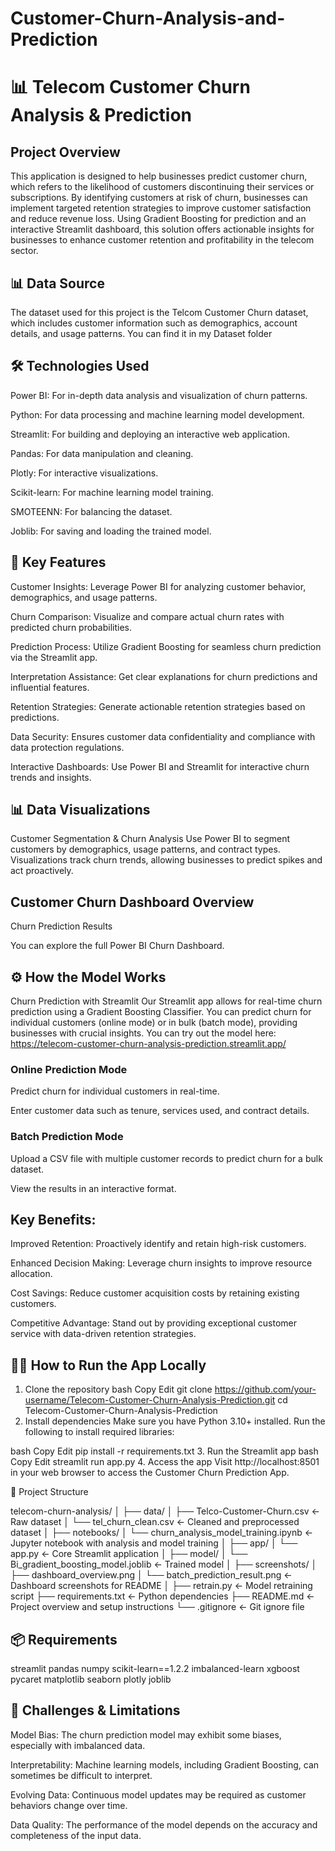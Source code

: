 # Customer-Churn-Analysis-and-Prediction
# 📊 Telecom Customer Churn Analysis & Prediction
## Project Overview
This application is designed to help businesses predict customer churn, which refers to the likelihood of customers discontinuing their services or subscriptions. By identifying customers at risk of churn, businesses can implement targeted retention strategies to improve customer satisfaction and reduce revenue loss. Using Gradient Boosting for prediction and an interactive Streamlit dashboard, this solution offers actionable insights for businesses to enhance customer retention and profitability in the telecom sector.

## 📊 Data Source
The dataset used for this project is the Telcom Customer Churn dataset, which includes customer information such as demographics, account details, and usage patterns.
You can find it in my Dataset folder


## 🛠️ Technologies Used
Power BI: For in-depth data analysis and visualization of churn patterns.

Python: For data processing and machine learning model development.

Streamlit: For building and deploying an interactive web application.

Pandas: For data manipulation and cleaning.

Plotly: For interactive visualizations.

Scikit-learn: For machine learning model training.

SMOTEENN: For balancing the dataset.

Joblib: For saving and loading the trained model.

## 🧩 Key Features
Customer Insights: Leverage Power BI for analyzing customer behavior, demographics, and usage patterns.

Churn Comparison: Visualize and compare actual churn rates with predicted churn probabilities.

Prediction Process: Utilize Gradient Boosting for seamless churn prediction via the Streamlit app.

Interpretation Assistance: Get clear explanations for churn predictions and influential features.

Retention Strategies: Generate actionable retention strategies based on predictions.

Data Security: Ensures customer data confidentiality and compliance with data protection regulations.

Interactive Dashboards: Use Power BI and Streamlit for interactive churn trends and insights.

## 📊 Data Visualizations
Customer Segmentation & Churn Analysis
Use Power BI to segment customers by demographics, usage patterns, and contract types. Visualizations track churn trends, allowing businesses to predict spikes and act proactively.

## Customer Churn Dashboard Overview

Churn Prediction Results

You can explore the full Power BI Churn Dashboard.

## ⚙️ How the Model Works
Churn Prediction with Streamlit
Our Streamlit app allows for real-time churn prediction using a Gradient Boosting Classifier. You can predict churn for individual customers (online mode) or in bulk (batch mode), providing businesses with crucial insights.
You can try out the model here: https://telecom-customer-churn-analysis-prediction.streamlit.app/

### Online Prediction Mode

Predict churn for individual customers in real-time.

Enter customer data such as tenure, services used, and contract details.

### Batch Prediction Mode

Upload a CSV file with multiple customer records to predict churn for a bulk dataset.

View the results in an interactive format.

## Key Benefits:

Improved Retention: Proactively identify and retain high-risk customers.

Enhanced Decision Making: Leverage churn insights to improve resource allocation.

Cost Savings: Reduce customer acquisition costs by retaining existing customers.

Competitive Advantage: Stand out by providing exceptional customer service with data-driven retention strategies.

## 🧑‍💻 How to Run the App Locally
1. Clone the repository
bash
Copy
Edit
git clone https://github.com/your-username/Telecom-Customer-Churn-Analysis-Prediction.git
cd Telecom-Customer-Churn-Analysis-Prediction
2. Install dependencies
Make sure you have Python 3.10+ installed. Run the following to install required libraries:

bash
Copy
Edit
pip install -r requirements.txt
3. Run the Streamlit app
bash
Copy
Edit
streamlit run app.py
4. Access the app
Visit http://localhost:8501 in your web browser to access the Customer Churn Prediction App.

📁 Project Structure

telecom-churn-analysis/
│
├── data/
│   ├── Telco-Customer-Churn.csv         ← Raw dataset
│   └── tel_churn_clean.csv             ← Cleaned and preprocessed dataset
│
├── notebooks/
│   └── churn_analysis_model_training.ipynb  ← Jupyter notebook with analysis and model training
│
├── app/
│   └── app.py                         ← Core Streamlit application
│
├── model/
│   └── Bi_gradient_boosting_model.joblib  ← Trained model
│
├── screenshots/
│   ├── dashboard_overview.png
│   └── batch_prediction_result.png     ← Dashboard screenshots for README
│
├── retrain.py                         ← Model retraining script
├── requirements.txt                   ← Python dependencies
├── README.md                          ← Project overview and setup instructions
└── .gitignore                         ← Git ignore file

## 📦 Requirements

streamlit
pandas
numpy
scikit-learn==1.2.2
imbalanced-learn
xgboost
pycaret
matplotlib
seaborn
plotly
joblib

## 🔧 Challenges & Limitations
Model Bias: The churn prediction model may exhibit some biases, especially with imbalanced data.

Interpretability: Machine learning models, including Gradient Boosting, can sometimes be difficult to interpret.

Evolving Data: Continuous model updates may be required as customer behaviors change over time.

Data Quality: The performance of the model depends on the accuracy and completeness of the input data.
